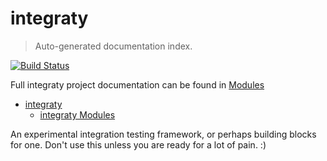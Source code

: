 # integraty

> Auto-generated documentation index.

[![Build Status](https://travis-ci.org/szaydel/integraty.svg?branch=master)](https://travis-ci.org/szaydel/integraty)

Full integraty project documentation can be found in [Modules](MODULES.md#integraty-modules)

- [integraty](#integraty)
  - [integraty Modules](MODULES.md#integraty-modules)

An experimental integration testing framework, or perhaps building blocks for one. Don't use this unless you are ready for a lot of pain. :)
